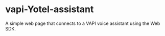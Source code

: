 # vapi-Yotel-assistant
A simple web page that connects to a VAPI voice assistant using the Web SDK.
